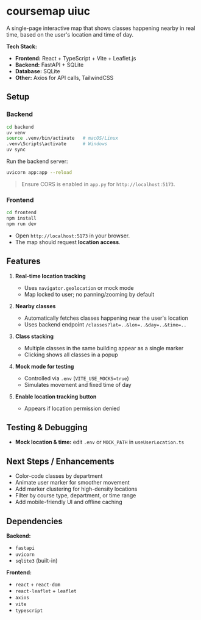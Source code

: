 # coursemap uiuc

A single-page interactive map that shows classes happening nearby in real time, based on the user's location and time of day.

**Tech Stack:**

* **Frontend:** React + TypeScript + Vite + Leaflet.js
* **Backend:** FastAPI + SQLite
* **Database:** SQLite
* **Other:** Axios for API calls, TailwindCSS

## Setup

### Backend

```bash
cd backend
uv venv
source .venv/bin/activate   # macOS/Linux
.venv\Scripts\activate      # Windows
uv sync
```

Run the backend server:

```bash
uvicorn app:app --reload
```

> Ensure CORS is enabled in `app.py` for `http://localhost:5173`.



### Frontend

```bash
cd frontend
npm install
npm run dev
```

* Open `http://localhost:5173` in your browser.
* The map should request **location access**.



## Features

1. **Real-time location tracking**

   * Uses `navigator.geolocation` or mock mode
   * Map locked to user; no panning/zooming by default

2. **Nearby classes**

   * Automatically fetches classes happening near the user's location
   * Uses backend endpoint `/classes?lat=..&lon=..&day=..&time=..`

3. **Class stacking**

   * Multiple classes in the same building appear as a single marker
   * Clicking shows all classes in a popup

4. **Mock mode for testing**

   * Controlled via `.env` (`VITE_USE_MOCKS=true`)
   * Simulates movement and fixed time of day

5. **Enable location tracking button**

   * Appears if location permission denied

## Testing & Debugging

* **Mock location & time:** edit `.env` or `MOCK_PATH` in `useUserLocation.ts`

## Next Steps / Enhancements

* Color-code classes by department
* Animate user marker for smoother movement
* Add marker clustering for high-density locations
* Filter by course type, department, or time range
* Add mobile-friendly UI and offline caching

## Dependencies

**Backend:**

* `fastapi`
* `uvicorn`
* `sqlite3` (built-in)

**Frontend:**

* `react` + `react-dom`
* `react-leaflet` + `leaflet`
* `axios`
* `vite`
* `typescript`
